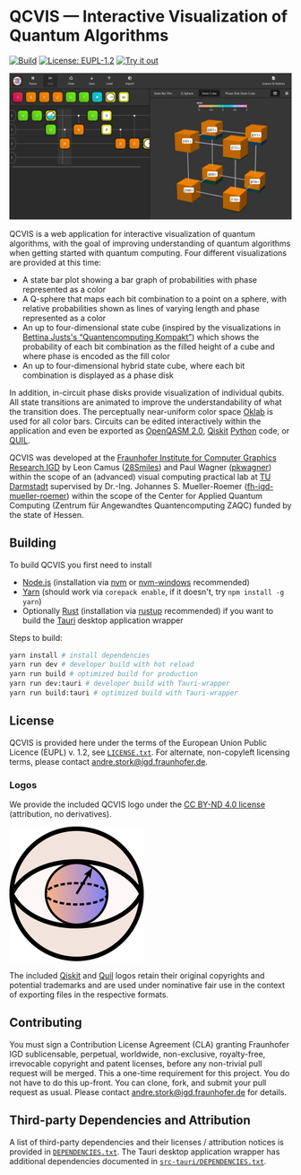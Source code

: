 # QCVIS — Interactive Visualization of Quantum Algorithms

[![Build](https://github.com/fh-igd-iet/qcvis/actions/workflows/build.yml/badge.svg)](https://github.com/fh-igd-iet/qcvis/actions/workflows/build.yml)
[![License: EUPL-1.2](https://img.shields.io/github/license/fh-igd-iet/qcvis?color=blue&label=License)](LICENSE.txt)
[![Try it out](https://img.shields.io/badge/-Try%20it%20out%20→-brightgreen)](https://fh-igd-iet.github.io/qcvis/)

[![QCVIS in action](.github/assets/readme_screenshot.png "QCVIS in action")](https://fh-igd-iet.github.io/qcvis/)

QCVIS is a web application for interactive visualization of quantum algorithms, with the goal of improving understanding of quantum algorithms when getting started with quantum computing.
Four different visualizations are provided at this time:

- A state bar plot showing a bar graph of probabilities with phase represented as a color
- A Q-sphere that maps each bit combination to a point on a sphere, with relative probabilities shown as lines of varying length and phase represented as a color
- An up to four-dimensional state cube (inspired by the visualizations in [Bettina Justs's “Quantencomputing Kompakt”](https://doi.org/10.1007/978-3-662-61889-9)) which shows the probability of each bit combination as the filled height of a cube and where phase is encoded as the fill color
- An up to four-dimensional hybrid state cube, where each bit combination is displayed as a phase disk

In addition, in-circuit phase disks provide visualization of individual qubits.
All state transitions are animated to improve the understandability of what the transition does.
The perceptually near-uniform color space [Oklab](https://bottosson.github.io/posts/oklab/) is used for all color bars.
Circuits can be edited interactively within the application and even be exported as [OpenQASM 2.0](https://github.com/openqasm/openqasm/tree/OpenQASM2.x), [Qiskit](https://qiskit.org/) [Python](https://www.python.org) code, or [QUIL](https://github.com/quil-lang/quil).

QCVIS was developed at the [Fraunhofer Institute for Computer Graphics Research IGD](https://www.igd.fraunhofer.de) by Leon Camus ([28Smiles](https://github.com/28Smiles)) and Paul Wagner ([pkwagner](https://github.com/pkwagner)) within the scope of an (advanced) visual computing practical lab at [TU Darmstadt](https://www.tu-darmstadt.de) supervised by Dr.-Ing. Johannes S. Mueller-Roemer ([fh-igd-mueller-roemer](https://github.com/fh-igd-mueller-roemer)) within the scope of the Center for Applied Quantum Computing (Zentrum für Angewandtes Quantencomputing ZAQC) funded by the state of Hessen.

## Building

To build QCVIS you first need to install

- [Node.js](https://nodejs.org/) (installation via [nvm](https://github.com/nvm-sh/nvm) or [nvm-windows](https://github.com/coreybutler/nvm-windows) recommended)
- [Yarn](https://yarnpkg.com/) (should work via `corepack enable`, if it doesn't, try `npm install -g yarn`)
- Optionally [Rust](https://www.rust-lang.org/) (installation via [rustup](https://rustup.rs/) recommended) if you want to build the [Tauri](https://tauri.app/) desktop application wrapper

Steps to build:

```sh
yarn install # install dependencies
yarn run dev # developer build with hot reload
yarn run build # optimized build for production
yarn run dev:tauri # developer build with Tauri-wrapper
yarn run build:tauri # optimized build with Tauri-wrapper
```

## License

QCVIS is provided here under the terms of the European Union Public Licence (EUPL) v. 1.2, see [`LICENSE.txt`](LICENSE.txt).
For alternate, non-copyleft licensing terms, please contact <andre.stork@igd.fraunhofer.de>.

### Logos

We provide the included QCVIS logo under the [CC BY-ND 4.0 license](https://creativecommons.org/licenses/by-nd/4.0/) (attribution, no derivatives).

![QCVIS Logo](src/assets/logo.svg)

The included [Qiskit](src/components/modal/QiskitLogo.svg) and [Quil](src/components/modal/QuilLogo.svg) logos retain their original copyrights and potential trademarks and are used under nominative fair use in the context of exporting files in the respective formats.

## Contributing

You must sign a Contribution License Agreement (CLA) granting Fraunhofer IGD sublicensable, perpetual, worldwide, non-exclusive, royalty-free, irrevocable copyright and patent licenses, before any non-trivial pull request will be merged.
This a one-time requirement for this project.
You do not have to do this up-front.
You can clone, fork, and submit your pull request as usual.
Please contact <andre.stork@igd.fraunhofer.de> for details.

## Third-party Dependencies and Attribution

A list of third-party dependencies and their licenses / attribution notices is provided in [`DEPENDENCIES.txt`](DEPENDENCIES.txt).
The Tauri desktop application wrapper has additional dependencies documented in [`src-tauri/DEPENDENCIES.txt`](src-tauri/DEPENDENCIES.txt).
